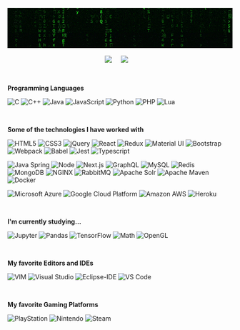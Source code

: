 [![](https://raw.githubusercontent.com/madureira/madureira/master/.github/matrix_optimized.gif)](https://github.com/madureira)

<p align='center'>
  <a href="https://linkedin.com/in/rafaelmadureira/?locale=en_US"><img src="https://img.shields.io/badge/linkedin-%230077B5.svg?&style=for-the-badge&logo=linkedin&logoColor=white" /></a>&nbsp;&nbsp;&nbsp;&nbsp;
  <a href="https://codepen.io/rafael_madureira"><img src="https://img.shields.io/badge/codepen-%23000000.svg?&style=for-the-badge&logo=codepen&logoColor=white" /></a>&nbsp;&nbsp;&nbsp;&nbsp;
</p>

<br>

**Programming Languages**

![C](https://img.shields.io/badge/-C-494649?style=flat&logo=C)
![C++](https://img.shields.io/badge/-C++-494649?style=flat&logo=C%2B%2B&logoColor=00599C)
![Java](https://img.shields.io/badge/-Java-494649?style=flat&logo=Java&logoColor=007396)
![JavaScript](https://img.shields.io/badge/-JavaScript-494649?style=flat&logo=javascript)
![Python](https://img.shields.io/badge/-Python-494649?style=flat&logo=python)
![PHP](https://img.shields.io/badge/-PHP-494649?style=flat&logo=PHP)
![Lua](https://img.shields.io/badge/-Lua-494649?style=flat&logo=Lua)

<br>

**Some of the technologies I have worked with**

![HTML5](https://img.shields.io/badge/-HTML5-494649?style=flat&logo=HTML5)
![CSS3](https://img.shields.io/badge/-CSS3-494649?style=flat&logo=CSS3&logoColor=1572B6)
![jQuery](https://img.shields.io/badge/-jQuery-494649?style=flat&logo=jQuery&logoColor=0769AD)
![React](https://img.shields.io/badge/-React-494649?style=flat&logo=React&logoColor=61DAFB)
![Redux](https://img.shields.io/badge/-Redux-494649?style=flat&logo=Redux&logoColor=61DAFB)
![Material UI](https://img.shields.io/badge/-Material%20UI-494649?style=flat&logo=Material%20UI&logoColor=0081CB)
![Bootstrap](https://img.shields.io/badge/-Bootstrap-494649?style=flat&logo=Bootstrap&logoColor=563D7C)
![Webpack](https://img.shields.io/badge/-Webpack-494649?style=flat&logo=Webpack)
![Babel](https://img.shields.io/badge/-Babel-494649?style=flat&logo=Babel&logoColor=F9DC3E)
![Jest](https://img.shields.io/badge/-Jest-494649?style=flat&logo=Jest&logoColor=C21325)
![Typescript](https://img.shields.io/badge/-Typescript-494649?style=flat&logo=Typescript&logoColor=007ACC)

![Java Spring](https://img.shields.io/badge/-Spring-494649?style=flat&logo=spring&logoColor=6DB33F)
![Node](https://img.shields.io/badge/-Node-494649?style=flat&logo=node.js&logoColor=339933)
![Next.js](https://img.shields.io/badge/-Next-494649?style=flat&logo=Next.js)
![GraphQL](https://img.shields.io/badge/-GraphQL-494649?style=flat&logo=GraphQL&logoColor=E535AB)
![MySQL](https://img.shields.io/badge/-MySQL-494649?style=flat&logo=MySQL)
![Redis](https://img.shields.io/badge/-Redis-494649?style=flat&logo=Redis)
![MongoDB](https://img.shields.io/badge/-MongoDB-494649?style=flat&logo=MongoDB)
![NGINX](https://img.shields.io/badge/-NGINX-494649?style=flat&logo=NGINX)
![RabbitMQ](https://img.shields.io/badge/-RabbitMQ-494649?style=flat&logo=RabbitMQ)
![Apache Solr](https://img.shields.io/badge/-Solr-494649?style=flat&logo=Apache%20Solr)
![Apache Maven](https://img.shields.io/badge/-Maven-494649?style=flat&logo=Apache%20Maven&logoColor=C71A36)
![Docker](https://img.shields.io/badge/-Docker-494649?style=flat&logo=Docker&logoColor=2496ED)

![Microsoft Azure](https://img.shields.io/badge/-Microsoft%20Azure-494649?style=flat&logo=Microsoft%20Azure)
![Google Cloud Platform](https://img.shields.io/badge/-Google%20Cloud%20Platform-494649?style=flat&logo=Google%20Cloud)
![Amazon AWS](https://img.shields.io/badge/-Amazon%20AWS-494649?style=flat&logo=Amazon%20AWS&logoColor=232F3E)
![Heroku](https://img.shields.io/badge/-Heroku-494649?style=flat&logo=Heroku)

<br>

**I'm currently studying...**

![Jupyter](https://img.shields.io/badge/-Jupyter-494649?style=flat&logo=Jupyter&logoColor=F37626)
![Pandas](https://img.shields.io/badge/-Pandas-494649?style=flat&logo=Pandas&logoColor=150458)
![TensorFlow](https://img.shields.io/badge/-TensorFlow-494649?style=flat&logo=TensorFlow&logoColor=FF6F00)
![Math](https://img.shields.io/badge/-Math-494649?style=flat&logo=Matrix)
![OpenGL](https://img.shields.io/badge/-OpenGL-494649?style=flat&logo=OpenGL)

<br>

**My favorite Editors and IDEs**

![VIM](https://img.shields.io/badge/-VIM-494649?style=flat&logo=VIM&logoColor=019733)
![Visual Studio](https://img.shields.io/badge/-Visual%20Studio-494649?style=flat&logo=Visual%20Studio&logoColor=5C2D91)
![Eclipse-IDE](https://img.shields.io/badge/-Eclipse%20IDE-494649?style=flat&logo=Eclipse-IDE&logoColor=2C2255)
![VS Code](https://img.shields.io/badge/-VS%20Code-494649?style=flat&logo=visual-studio-code&logoColor=007ACC)

<br>

**My favorite Gaming Platforms**	

![PlayStation](https://img.shields.io/badge/-PlayStation-003791?style=flat&logo=PlayStation&logoColor=FFFFFF)
![Nintendo](https://img.shields.io/badge/-Nintendo-%23D12228?style=flat&logo=Nintendo&logoColor=FFFFFF)	
![Steam](https://img.shields.io/badge/-Steam-000000?style=flat&logo=Steam&logoColor=FFFFFF)
